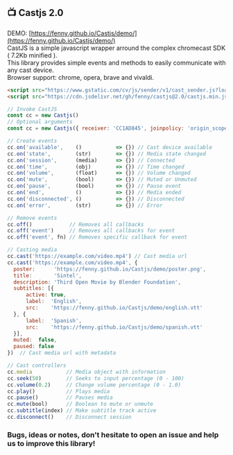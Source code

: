 ## 📺 Castjs 2.0

DEMO: [https://fenny.github.io/Castjs/demo/](https://fenny.github.io/Castjs/demo/)<br>
CastJS is a simple javascript wrapper arround the complex chromecast SDK ( 7.2Kb minified ).  
This library provides simple events and methods to easily communicate with any cast device.  
Browser support: chrome, opera, brave and vivaldi.

```html
<script src="https://www.gstatic.com/cv/js/sender/v1/cast_sender.js?loadCastFramework=1"></script>
<script src="https://cdn.jsdelivr.net/gh/fenny/castjs@2.0/castjs.min.js"></script>
```

```javascript
// Invoke CastJS
const cc = new Castjs()
// Optional arguments
const cc = new Castjs({ receiver: 'CC1AD845', joinpolicy: 'origin_scoped' })

// Create events
cc.on('available',    ()           => {}) // Cast device available
cc.on('state',        (str)        => {}) // Media state changed
cc.on('session',      (media)      => {}) // Connected
cc.on('time',         (obj)        => {}) // Time changed
cc.on('volume',       (float)      => {}) // Volume changed
cc.on('mute',         (bool)       => {}) // Muted or Unmuted
cc.on('pause',        (bool)       => {}) // Pause event
cc.on('end',          ()           => {}) // Media ended
cc.on('disconnected', ()           => {}) // Disconnected
cc.on('error',        (str)        => {}) // Error

// Remove events
cc.off()            // Removes all callbacks
cc.off('event')     // Removes all callbacks for event
cc.off('event', fn) // Removes specific callback for event

// Casting media
cc.cast('https://example.com/video.mp4') // Cast media url
cc.cast('https://example.com/video.mp4', {
  poster:      'https://fenny.github.io/Castjs/demo/poster.png',
  title:       'Sintel',
  description: 'Third Open Movie by Blender Foundation',
  subtitles: [{
      active: true,
      label:  'English',
      src:    'https://fenny.github.io/Castjs/demo/english.vtt'
  }, {
      label:  'Spanish',
      src:    'https://fenny.github.io/Castjs/demo/spanish.vtt'
  }],
  muted:  false,
  paused: false
})  // Cast media url with metadata

// Cast controllers
cc.media           // Media object with information
cc.seek(50)        // Seeks to input percentage (0 - 100)
cc.volume(0.2)     // Change volume percentage (0 - 1.0)
cc.play()          // Plays media
cc.pause()         // Pauses media
cc.mute(bool)      // Boolean to mute or unmute
cc.subtitle(index) // Make subtitle track active
cc.disconnect()    // Disconnect session
```

### Bugs, ideas or notes, don't hesitate to open an issue and help us to improve this library!
